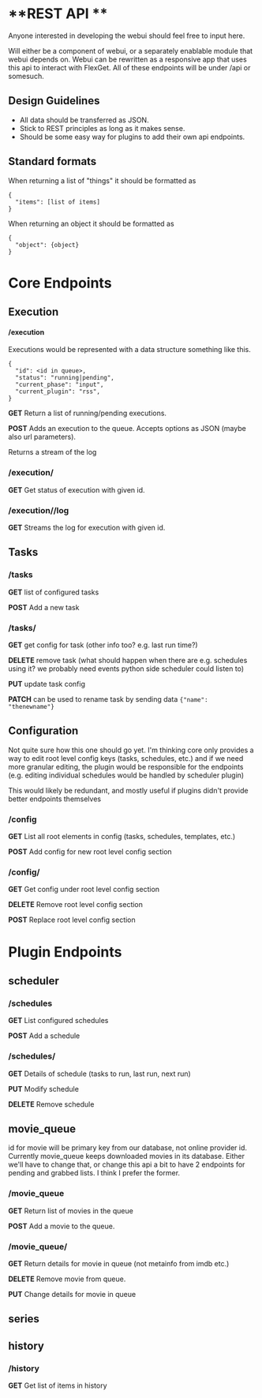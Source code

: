 # **REST API **

Anyone interested in developing the webui should feel free to input here.

Will either be a component of webui, or a separately enablable module that webui depends on. Webui can be rewritten as a responsive app that uses this api to interact with FlexGet. All of these endpoints will be under /api or somesuch.

## Design Guidelines

- All data should be transferred as JSON.
- Stick to REST principles as long as it makes sense.
- Should be some easy way for plugins to add their own api endpoints.

## Standard formats

When returning a list of "things" it should be formatted as

```
{
  "items": [list of items]
}
```

When returning an object it should be formatted as 

```
{
  "object": {object}
}
```

# Core Endpoints

## Execution

#### /execution

Executions would be represented with a data structure something like this.

```
{
  "id": <id in queue>,
  "status": "running|pending",
  "current_phase": "input",
  "current_plugin": "rss",
}
```

**GET**
Return a list of running/pending executions.

**POST**
Adds an execution to the queue. Accepts options as JSON (maybe also url parameters).

Returns a stream of the log

### /execution/<id>

**GET**
Get status of execution with given id.

### /execution/<id>/log

**GET** Streams the log for execution with given id.

## Tasks

### /tasks

**GET** list of configured tasks

**POST** Add a new task

### /tasks/<taskname>

**GET** get config for task (other info too? e.g. last run time?)

**DELETE** remove task (what should happen when there are e.g. schedules using it? we probably need events python side scheduler could listen to)

**PUT** update task config

**PATCH** can be used to rename task by sending data `{"name": "thenewname"}`

## Configuration

Not quite sure how this one should go yet. I'm thinking core only provides a way to edit root level config keys (tasks, schedules, etc.) and if we need more granular editing, the plugin would be responsible for the endpoints (e.g. editing individual schedules would be handled by scheduler plugin)

This would likely be redundant, and mostly useful if plugins didn't provide better endpoints themselves

### /config

**GET** List all root elements in config (tasks, schedules, templates, etc.)

**POST** Add config for new root level config section

### /config/<section>

**GET** Get config under root level config section

**DELETE** Remove root level config section

**POST** Replace root level config section

# Plugin Endpoints

## scheduler

### /schedules

**GET** List configured schedules

**POST** Add a schedule

### /schedules/<id>

**GET** Details of schedule (tasks to run, last run, next run)

**PUT** Modify schedule

**DELETE** Remove schedule

## movie_queue

id for movie will be primary key from our database, not online provider id.
Currently movie_queue keeps downloaded movies in its database. Either we'll have to change that, or change this api a bit to have 2 endpoints for pending and grabbed lists. I think I prefer the former.
### /movie_queue

**GET** Return list of movies in the queue

**POST** Add a movie to the queue.
### /movie_queue/<id>

**GET** Return details for movie in queue (not metainfo from imdb etc.)

**DELETE** Remove movie from queue.

**PUT** Change details for movie in queue
## series

## history

### /history

**GET** Get list of items in history

